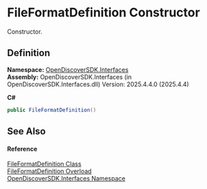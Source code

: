 # FileFormatDefinition Constructor


Constructor.



## Definition
**Namespace:** <a href="5601be11-3859-60ba-961e-4dc4e0cf2953">OpenDiscoverSDK.Interfaces</a>  
**Assembly:** OpenDiscoverSDK.Interfaces (in OpenDiscoverSDK.Interfaces.dll) Version: 2025.4.4.0 (2025.4.4)

**C#**
``` C#
public FileFormatDefinition()
```



## See Also


#### Reference
<a href="9a4371ad-6dac-fab1-5f87-f823381e3a28">FileFormatDefinition Class</a>  
<a href="054c9167-1a91-1f04-efab-97257ddcb315">FileFormatDefinition Overload</a>  
<a href="5601be11-3859-60ba-961e-4dc4e0cf2953">OpenDiscoverSDK.Interfaces Namespace</a>  
